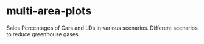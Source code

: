 # multi-area-plots
Sales Percentages of Cars and LDs in various scenarios. Different scenarios to reduce greenhouse gases. 

